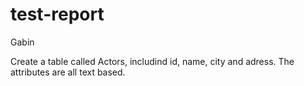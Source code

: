# test-report

Gabin

Create a table called Actors, includind id, name, city and adress. The attributes are all text based.
